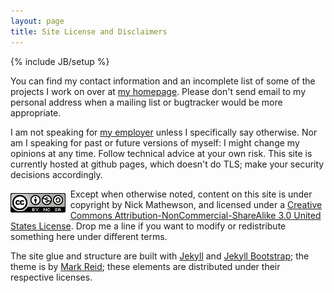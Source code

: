 ```yaml
---
layout: page
title: Site License and Disclaimers
---
```

{% include JB/setup %}

You can find my contact information and an incomplete list of some of
the projects I work on over at [my
homepage](http://www.wangafu.net/~nickm).  Please don't send email to
my personal address when a mailing list or bugtracker would be more
appropriate.

I am not speaking for [my employer](https://torproject.org/)
unless I specifically say otherwise. Nor am I speaking for past or
future versions of myself: I might change my opinions at any
time. Follow technical advice at your own risk. This site is currently
hosted at github pages, which doesn't do TLS; make your security
decisions accordingly.

<a rel="license"
href="http://creativecommons.org/licenses/by-nc-sa/3.0/us/"><img
alt="Creative Commons License"
style="border-width:0;float:left;margin:1ex 1ex 0 0;"
src="/img/by-nc-sa-88x31.png" /></a>

Except when otherwise noted, content on this site is under copyright
by Nick Mathewson, and licensed under a [Creative Commons
Attribution-NonCommercial-ShareAlike 3.0 United States
License](http://creativecommons.org/licenses/by-nc-sa/3.0/us/).
Drop me a line if you want to modify or redistribute
something here under different terms.


The site glue and structure are built with
[Jekyll](http://github.com/mojombo/jekyll/) and [Jekyll
Bootstrap](http://jekyllbootstrap.com); the theme is by [Mark
Reid](http://mark.reid.name/); these elements are distributed under
their respective licenses.
